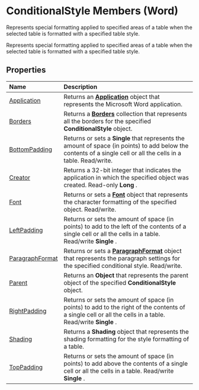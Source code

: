 
# ConditionalStyle Members (Word)
Represents special formatting applied to specified areas of a table when the selected table is formatted with a specified table style.

Represents special formatting applied to specified areas of a table when the selected table is formatted with a specified table style.


## Properties



|**Name**|**Description**|
|:-----|:-----|
|[Application](7d6ecd49-604a-117b-ca2e-a2e9af26d372.md)|Returns an  **[Application](d1cf6f8f-4e88-bf01-93b4-90a83f79cb44.md)** object that represents the Microsoft Word application.|
|[Borders](3c5e1bf4-7264-f734-f5c8-619d25fcbc58.md)|Returns a  **[Borders](6dd1d4cc-2dcf-22c7-a299-4721a5543ba3.md)** collection that represents all the borders for the specified **ConditionalStyle** object.|
|[BottomPadding](542503e0-7499-974c-a955-7da94f7a25c4.md)|Returns or sets a  **Single** that represents the amount of space (in points) to add below the contents of a single cell or all the cells in a table. Read/write.|
|[Creator](f0311e68-ce40-86fd-1009-adf361a072e0.md)|Returns a 32-bit integer that indicates the application in which the specified object was created. Read-only  **Long** .|
|[Font](a811b570-d5cf-3411-ecb3-f0424b9a7005.md)|Returns or sets a  **[Font](bc97f4df-fc81-d6c8-e99a-d50dc793b7ae.md)** object that represents the character formatting of the specified object. Read/write.|
|[LeftPadding](5bb8fdb1-a971-13bc-4977-b0ffdcb95116.md)|Returns or sets the amount of space (in points) to add to the left of the contents of a single cell or all the cells in a table. Read/write  **Single** .|
|[ParagraphFormat](189e11aa-1bbe-575d-b538-8e8d0c35eaa3.md)|Returns or sets a  **[ParagraphFormat](712d754a-dc92-f1a3-531d-dfae74a42c23.md)** object that represents the paragraph settings for the specified conditional style. Read/write.|
|[Parent](53ed5c9c-1c42-0e74-d423-fcd02c99cafe.md)|Returns an  **Object** that represents the parent object of the specified **ConditionalStyle** object.|
|[RightPadding](ebdaeb98-9d4b-039f-0ef0-4e0c7a611f1e.md)|Returns or sets the amount of space (in points) to add to the right of the contents of a single cell or all the cells in a table. Read/write  **Single** .|
|[Shading](6261dc5b-0804-9f4a-481a-c658ceaa7162.md)|Returns a  **Shading** object that represents the shading formatting for the style formatting of a table.|
|[TopPadding](ce74444c-6661-694c-7dd6-c3ade6e4d2b9.md)|Returns or sets the amount of space (in points) to add above the contents of a single cell or all the cells in a table. Read/write  **Single** .|
